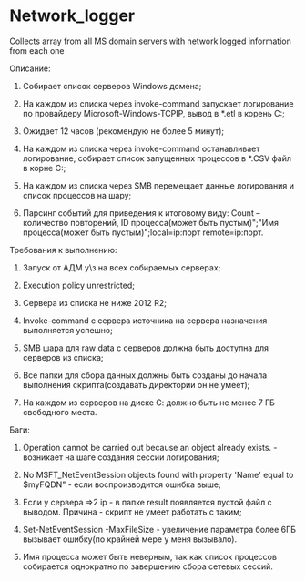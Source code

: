 # Network_logger
Collects array from all MS domain servers with network logged information from each one

Описание: 

  1. Собирает список серверов Windows домена;
  
  2. На каждом из списка через invoke-command запускает логирование по провайдеру Microsoft-Windows-TCPIP, вывод в *.etl в корень С:;
  
  3. Ожидает 12 часов (рекомендую не более 5 минут);
  
  4. На каждом из списка через invoke-command останавливает логирование, собирает список запущенных процессов в *.CSV файл в корне С:;
  
  5. На каждом из списка через SMB перемещает данные логирования и список процессов на шару;
  
  6. Парсинг событий для приведения к итоговому виду: Count – количество повторений, ID процесса(может быть пустым)";"Имя процесса(может быть пустым)";local=ip:порт remote=ip:порт.

Требования к выполнению:

  1. Запуск от АДМ у\з на всех собираемых серверах;
  
  2. Execution policy unrestricted;
  
  3. Сервера из списка не ниже 2012 R2;
  
  4. Invoke-command с сервера источника на сервера назначения выполняется успешно;
  
  5. SMB шара для raw data с серверов должна быть доступна для серверов из списка;
  
  6. Все папки для сбора данных должны быть созданы до начала выполнения скрипта(создавать директории он не умеет);
  
  7. На каждом из серверов на диске С: должно быть не менее 7 ГБ свободного места.

Баги:

  1. Operation cannot be carried out because an object already exists. - возникает на шаге создания сессии логирования;
  
  2. No MSFT_NetEventSession objects found with property 'Name' equal to $myFQDN" - если воспроизводится ошибка выше;
  
  3. Если у сервера =>2 ip - в папке result появляется пустой файл с выводом. Причина - скрипт не умеет работать с таким;
  
  4. Set-NetEventSession -MaxFileSize - увеличение параметра более 6ГБ вызывает ошибку(по крайней мере у меня вызывало).
  
  5. Имя процесса может быть неверным, так как список процессов собирается однократно по завершению сбора сетевых сессий.
